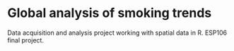 # Global analysis of smoking trends
 Data acquisition and analysis project working with spatial data in R. ESP106 final project.

